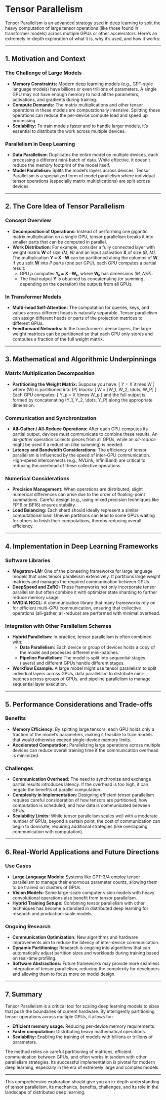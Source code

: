 # Tensor Parallelism

Tensor Parallelism is an advanced strategy used in deep learning to split the heavy computation of large tensor operations (like those found in transformer models) across multiple GPUs or other accelerators. Here’s an extremely in-depth exploration of what it is, why it’s used, and how it works:

---

## 1. Motivation and Context

### The Challenge of Large Models
- **Memory Constraints:** Modern deep learning models (e.g., GPT-style language models) have billions or even trillions of parameters. A single GPU may not have enough memory to hold all the parameters, activations, and gradients during training.
- **Compute Demands:** The matrix multiplications and other tensor operations in these models are computationally intensive. Splitting these operations can reduce the per-device compute load and speed up processing.
- **Scalability:** To train models faster and to handle larger models, it’s essential to distribute the work across multiple devices.

### Parallelism in Deep Learning
- **Data Parallelism:** Duplicates the entire model on multiple devices, each processing a different mini-batch of data. While effective, it doesn’t reduce the memory footprint of the model itself.
- **Model Parallelism:** Splits the model’s layers across devices. Tensor Parallelism is a specialized form of model parallelism where individual tensor operations (especially matrix multiplications) are split across devices.

---

## 2. The Core Idea of Tensor Parallelism

### Concept Overview
- **Decomposition of Operations:** Instead of performing one gigantic matrix multiplication on a single GPU, tensor parallelism breaks it into smaller parts that can be computed in parallel.
- **Work Distribution:** For example, consider a fully connected layer with weight matrix **W** of size *(M, N)* and an input activation **X** of size *(B, M)*. The multiplication **Y = X · W** can be partitioned along the columns of **W**. If you split **W** into *P* parts (one per GPU), each GPU computes a partial result:
  - GPU *p* computes **Yₚ = X · Wₚ**, where **Wₚ** has dimensions *(M, N/P)*.
  - The final output **Y** is obtained by concatenating (or summing, depending on the operation) the outputs from all GPUs.

### In Transformer Models
- **Multi-head Self-Attention:** The computation for queries, keys, and values across different heads is naturally separable. Tensor parallelism can assign different heads or parts of the projection matrices to different GPUs.
- **Feedforward Networks:** In the transformer’s dense layers, the large weight matrices can be partitioned so that each GPU only stores and computes a fraction of the full weight matrix.

---

## 3. Mathematical and Algorithmic Underpinnings

### Matrix Multiplication Decomposition
- **Partitioning the Weight Matrix:** Suppose you have:
  \[
  Y = X \times W
  \]
  where \(W\) is partitioned into \(P\) blocks:
  \[
  W = [W_1, W_2, \dots, W_P]
  \]
  Each GPU computes:
  \[
  Y_p = X \times W_p
  \]
  and the full output is formed by concatenating \(Y_1, Y_2, \dots, Y_P\) along the appropriate dimension.

### Communication and Synchronization
- **All-Gather / All-Reduce Operations:** After each GPU computes its partial output, devices must communicate to combine these results. An *all-gather* operation collects pieces from all GPUs, while an *all-reduce* might be used if a reduction (like summing) is needed.
- **Latency and Bandwidth Considerations:** The efficiency of tensor parallelism is influenced by the speed of inter-GPU communication. High-speed interconnects (e.g., NVLink, InfiniBand) are critical to reducing the overhead of these collective operations.

### Numerical Considerations
- **Precision Management:** When operations are distributed, slight numerical differences can arise due to the order of floating-point summations. Careful design (e.g., using mixed precision techniques like FP16 or BF16) ensures stability.
- **Load Balancing:** Each shard should ideally represent a similar computational load. Uneven partitions can lead to some GPUs waiting for others to finish their computations, thereby reducing overall efficiency.

---

## 4. Implementation in Deep Learning Frameworks

### Software Libraries
- **Megatron-LM:** One of the pioneering frameworks for large language models that uses tensor parallelism extensively. It partitions large weight matrices and manages the required communication between GPUs.
- **DeepSpeed and ZeRO:** These frameworks not only incorporate tensor parallelism but often combine it with optimizer state sharding to further reduce memory usage.
- **NVIDIA NCCL:** A communication library that many frameworks rely on for efficient multi-GPU communication, ensuring that collective operations (all-gather, all-reduce) are performed with minimal overhead.

### Integration with Other Parallelism Schemes
- **Hybrid Parallelism:** In practice, tensor parallelism is often combined with:
  - **Data Parallelism:** Each device or group of devices holds a copy of the model and processes different mini-batches.
  - **Pipeline Parallelism:** The model is split into sequential stages (layers) and different GPUs handle different stages.
- **Workflow Example:** A large model might use tensor parallelism to split individual layers across GPUs, data parallelism to distribute mini-batches across groups of GPUs, and pipeline parallelism to manage sequential layer execution.

---

## 5. Performance Considerations and Trade-offs

### Benefits
- **Memory Efficiency:** By splitting large tensors, each GPU holds only a fraction of the model’s parameters, making it feasible to train models that would otherwise exceed single-device memory limits.
- **Accelerated Computation:** Parallelizing large operations across multiple devices can reduce overall training time if the communication overhead is minimized.

### Challenges
- **Communication Overhead:** The need to synchronize and exchange partial results introduces latency. If the overhead is too high, it can negate the benefits of parallel computation.
- **Complexity in Implementation:** Designing efficient tensor parallelism requires careful consideration of how tensors are partitioned, how computation is scheduled, and how data is communicated between GPUs.
- **Scalability Limits:** While tensor parallelism scales well with a moderate number of GPUs, beyond a certain point, the cost of communication can begin to dominate, requiring additional strategies (like overlapping communication with computation).

---

## 6. Real-World Applications and Future Directions

### Use Cases
- **Large Language Models:** Systems like GPT-3/4 employ tensor parallelism to manage their enormous parameter counts, allowing them to be trained on clusters of GPUs.
- **Vision Models:** Some large-scale computer vision models with heavy convolutional operations also benefit from tensor parallelism.
- **Hybrid Training Setups:** Combining tensor parallelism with other techniques has become a standard in distributed deep learning for research and production-scale models.

### Ongoing Research
- **Communication Optimization:** New algorithms and hardware improvements aim to reduce the latency of inter-device communication.
- **Dynamic Partitioning:** Research is ongoing into algorithms that can automatically adjust partition sizes and workloads during training based on real-time profiling.
- **Software Abstractions:** Future frameworks may provide more seamless integration of tensor parallelism, reducing the complexity for developers and allowing them to focus more on model design.

---

## 7. Summary

Tensor Parallelism is a critical tool for scaling deep learning models to sizes that push the boundaries of current hardware. By intelligently partitioning tensor operations across multiple GPUs, it allows for:
- **Efficient memory usage:** Reducing per-device memory requirements.
- **Faster computation:** Distributing heavy mathematical operations.
- **Scalability:** Enabling the training of models with billions or trillions of parameters.

The method relies on careful partitioning of matrices, efficient communication between GPUs, and often works in tandem with other parallelism strategies. Its successful implementation is pivotal for modern deep learning, especially in the era of extremely large and complex models.

---

This comprehensive exploration should give you an in-depth understanding of tensor parallelism, its mechanics, benefits, challenges, and its role in the landscape of distributed deep learning.